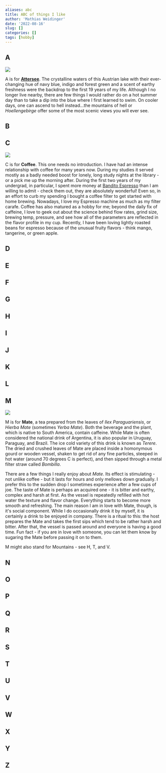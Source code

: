 ```yaml
---
aliases: abc
title: ABC of things I like
author: 'Mathias Weidinger'
date: '2022-08-16'
slug: []
categories: []
tags: [hobby]
---
```


## A

![](https://1000things.b-cdn.net/app/uploads/2021/03/00000096559_Blick-auf-den-Attersee-Salzkammergut_Oesterreich-Werbung_Julius-Silver-1344x756.jpg)

A is for **[Attersee](https://www.google.com/maps/place/Attersee/@47.8700676,13.4691058,12z/data=!3m1!4b1!4m5!3m4!1s0x4774026b824bb8a5:0xe36f3288ce6ad4f9!8m2!3d47.8708161!4d13.5480642)**. The crystalline waters of this Austrian lake with their ever-changing hue of navy blue, indigo and forest green and a scent of earthy freshness were the backdrop to the first 19 years of my life. Although I no longer live nearby, there are few things I would rather do on a hot summer day than to take a dip into the blue where I first learned to swim. On cooler days, one can ascend to hell instead...the mountains of hell or *Hoellengebirge* offer some of the most scenic views you will ever see.

## B

## C

![](https://coffeewitness.com/wp-content/uploads/2021/08/latte-deconstructed-bar-nine-720x405.jpg.webp)

C is for **Coffee**. This one needs no introduction. I have had an intense relationship with coffee for many years now. During my studies it served mostly as a badly needed boost for lonely, long study nights at the library - or a pick me up the morning after. During the first two years of my undergrad, in particular, I spent more money at [Bandito Espresso](https://www.bandito-espresso.com/) than I am willing to admit -  check them out, they are absolutely wonderful! Even so, in an effort to curb my spending I bought a coffee filter to get started with home brewing. Nowadays, I love my Espresso machine as much as my filter carafe. Coffee has also matured as a hobby for me; beyond the daily fix of caffeine, I love to geek out about the science behind flow rates, grind size, brewing temp, pressure, and see how all of the parameters are reflected in the flavor profile in my cup. Recently, I have been loving lightly roasted beans for espresso because of the unusual fruity flavors - think mango, tangerine, or green apple.

## D

## E
 
## F
 
## G
 
## H
 
## I
 
## J
 
## K

## L

## M

![](https://post.healthline.com/wp-content/uploads/2020/09/benefits-of-yerba-mate-1200x628-facebook-1200x628.jpg)

M is for **Mate**, a tea prepared from the leaves of *Ilex Paraguariensis*, or *Hierba Mate* (sometimes *Yerba Mate*). Both the beverage and the plant, which is native to South America, contain caffeine. While Mate is often considered the national drink of Argentina, it is also popular in Uruguay, Paraguay, and Brazil. The ice cold variety of this drink is known as *Terere*. The dried and crushed leaves of Mate are placed inside a homonymous gourd or wooden vessel, shaken to get rid of any fine particles, steeped in hot water (around 70 degrees C is perfect), and then sipped through a metal filter straw called *Bombilla*. 

There are a few things I really enjoy about *Mate*. Its effect is stimulating - not unlike coffee - but it lasts for hours and only mellows down gradually. I prefer this to the sudden drop I sometimes experience after a few cups of joe. The taste of Mate is perhaps an acquired one - it is bitter and earthy, complex and harsh at first. As the vessel is repeatedly refilled with hot water the texture and flavor change. Everything starts to become more smooth and refreshing. The main reason I am in love with Mate, though, is it's social component. While I do occasionally drink it by myself, it is certainly a drink to be enjoyed in company. There is a ritual to this: the host prepares the Mate and takes the first sips which tend to be rather harsh and bitter. After that, the vessel is passed around and everyone is having a good time. Fun fact - if you are in love with someone, you can let them know by sugaring the Mate before passing it on to them.

M might also stand for Mountains -  see H, T, and V.

## N

## O

## P

## Q

## R

## S

## T

## U

## V

## W

## X

## Y

## Z